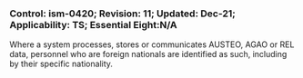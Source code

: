 ### Control: ism-0420; Revision: 11; Updated: Dec-21; Applicability: TS; Essential Eight:N/A
<p>Where a system processes, stores or communicates AUSTEO, AGAO or REL data, personnel who are foreign nationals are identified as such, including by their specific nationality.</p>